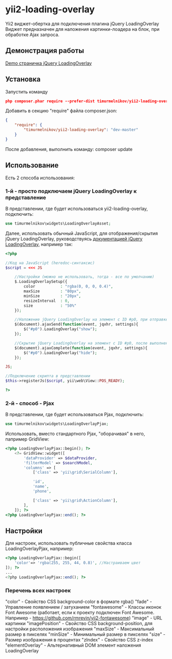 yii2-loading-overlay
================
Yii2 виджет-обертка для подключения плагина jQuery LoadingOverlay  
Виджет предназначен для наложения картинки-лоадера на блок, при обработке Ajax запроса.

## Демонстрация работы
[Demo страничка jQuery LoadingOverlay](https://gasparesganga.com/labs/jquery-loading-overlay/)

## Установка

Запустить команду
``` json
php composer.phar require --prefer-dist timurmelnikov/yii2-loading-overlay "dev-master"
```

Добавить в секцию "require" файла composer.json:
``` json
{
    "require": {
        "timurmelnikov/yii2-loading-overlay": "dev-master"
    }
}
```
После добавления, выполнить команду: composer update

## Использование

Есть 2 способа использования:

### 1-й - просто подключаем jQuery LoadingOverlay к представление

В представлении, где будет использоваться yii2-loading-overlay, подключить:
``` php
use timurmelnikov\widgets\LoadingOverlayAsset;
```

Далее, использовать обычный JavaScript, для отображения/скрытия jQuery LoadingOverlay, руководствуясь  [документацией jQuery LoadingOverlay](https://gasparesganga.com/labs/jquery-loading-overlay/), например так:
``` php
<?php

//Код на JavaScript (heredoc-синтаксис)
$script = <<< JS

    //Настройки (можно не использовать, тогда - все по умолчанию)
    $.LoadingOverlaySetup({
        color           : "rgba(0, 0, 0, 0.4)",
        maxSize         : "80px",
        minSize         : "20px",
        resizeInterval  : 0,
        size            : "50%"
    });

    //Наложение jQuery LoadingOverlay на элемент с ID #p0, при отправке AJAX-запроса
    $(document).ajaxSend(function(event, jqxhr, settings){
        $("#p0").LoadingOverlay("show");
    });

    //Скрытие jQuery LoadingOverlay на элемент с ID #p0, после выполнения AJAX-запроса
    $(document).ajaxComplete(function(event, jqxhr, settings){
        $("#p0").LoadingOverlay("hide");
    });

JS;

//Подключение скрипта в представлении
$this->registerJs($script, yii\web\View::POS_READY);

?>
```  

### 2-й - способ - Pjax

В представлении, где будет использоваться Pjax, подключить:
``` php
use timurmelnikov\widgets\LoadingOverlayPjax;
```

Использовать, вместо стандартного Pjax, "оборачивая" в него, папример GridView:
``` php
<?php LoadingOverlayPjax::begin(); ?>
    <?= GridView::widget([
        'dataProvider' => $dataProvider,
        'filterModel' => $searchModel,
        'columns' => [
            ['class' => 'yii\grid\SerialColumn'],

            'id',
            'name',
            'phone',

            ['class' => 'yii\grid\ActionColumn'],
        ],
    ]); ?>
<?php LoadingOverlayPjax::end(); ?>
```

## Настройки

Для настроек, использовать публичные свойства класса LoadingOverlayPjax, например:
``` php
<?php LoadingOverlayPjax::begin([
    'color'=> 'rgba(255, 255, 44, 0.8)', //Настраиваем цвет
]); ?>
...
<?php LoadingOverlayPjax::end(); ?>
```

### Перечень всех настроек
"color"          - Свойство CSS background-color в формате rgba()
"fade"           - Управление появлением / затуханием
"fontawesome"    - Классы иконок Font Awesome (работает, если к проекту подключен Font Awesome. Например - https://github.com/rmrevin/yii2-fontawesome)
"image"          - URL картинки
"imagePosition"  - Свойство CSS background-position, для настройки расположения изображения
"maxSize"        - Максимальный размер в пикселях
"minSize"        - Минимальный размер в пикселях
"size"           - Размер изображения в процентах
"zIndex"         - Свойство CSS z-index
"elementOverlay" - Альтернативный DOM элемент наложения LoadingOverlay